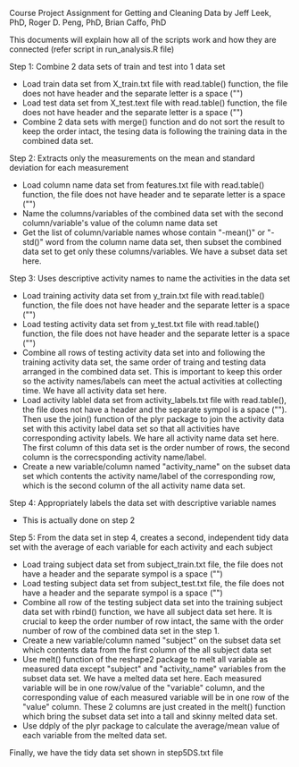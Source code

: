Course Project Assignment for Getting and Cleaning Data by Jeff Leek, PhD, Roger D. Peng, PhD, Brian Caffo, PhD

This documents will explain how all of the scripts work and how they are connected (refer script in run_analysis.R file)

Step 1: Combine 2 data sets of train and test into 1 data set
  - Load train data set from X_train.txt file with read.table() function, the file does not have header and the separate letter is a space ("")
  - Load test data set from X_test.text file with read.table() function, the file does not have header and the separate letter is a space ("")
  - Combine 2 data sets with merge() function and do not sort the result to keep the order intact, the tesing data is following the training data in the combined data set.

Step 2: Extracts only the measurements on the mean and standard deviation for each measurement
  - Load column name data set from features.txt file with read.table() function, the file does not have header and te separate letter is a space ("")
  - Name the columns/variables of the combined data set with the second column/variable's value of the column name data set
  - Get the list of column/variable names whose contain "-mean()" or "-std()" word from the column name data set, then subset the combined data set to get only these columns/variables. We have a subset data set here.

Step 3: Uses descriptive activity names to name the activities in the data set
  - Load training activity data set from y_train.txt file with read.table() function, the file does not have header and the separate letter is a space ("")
  - Load testing activity data set from y_test.txt file with read.table() function, the file does not have header and the separate letter is a space ("")
  - Combine all rows of testing activity data set into and following the training activity data set, the same order of traing and testing data arranged in the combined data set. This is important to keep this order so the activity names/labels can meet the actual activities at collecting time. We have all activity data set here.
  - Load activity lablel data set from activity_labels.txt file with read.table(), the file does not have a header and the separate sympol is a space (""). Then use the join() function of the plyr package to join the activity data set with this activity label data set so that all activities have corresponding activity labels. We hare all activity name data set here. The first column of this data set is the order number of rows, the second column is the correcsponding activity name/label.
  - Create a new variable/column named "activity_name" on the subset data set which contents the activity name/label of the corresponding row, which is the second column of the all activity name data set.

Step 4: Appropriately labels the data set with descriptive variable names
  - This is actually done on step 2

Step 5: From the data set in step 4, creates a second, independent tidy data set with the average of each variable for each activity and each subject
  - Load traing subject data set from subject_train.txt file, the file does not have a header and the separate sympol is a space ("")
  - Load testing subject data set from subject_test.txt file, the file does not have a header and the separate sympol is a space ("")
  - Combine all row of the testing subject data set into the training subject data set with rbind() function, we have all subject data set here. It is crucial to keep the order number of row intact, the same with the order number of row of the combined data set in the step 1.
  - Create a new variable/column named "subject" on the subset data set which contents data from the first column of the all subject data set
  - Use melt() function of the reshape2 package to melt all variable as measured data except "subject" and "activity_name" variables from the subset data set. We have a melted data set here. Each measured variable will be in one row/value of the "variable" column, and the corresponding value of each measured variable will be in one row of the "value" column. These 2 columns are just created in the melt() function which bring the subset data set into a tall and skinny melted data set.
  - Use ddply of the plyr package to calculate the average/mean value of each variable from the melted data set.

Finally, we have the tidy data set shown in step5DS.txt file
  
